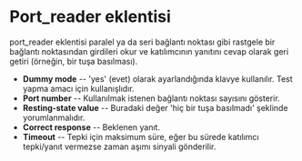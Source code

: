 # Port_reader eklentisi

port_reader eklentisi paralel ya da seri bağlantı noktası gibi rastgele bir bağlantı noktasından girdileri okur ve katılımcının yanıtını cevap olarak geri getiri (örneğin, bir tuşa basılması).

- **Dummy mode** -- 'yes' (evet) olarak ayarlandığında klavye kullanılır. Test yapma amacı için kullanışlıdır.
- **Port number** -- Kullanılmak istenen bağlantı noktası sayısını gösterir.
- **Resting-state value** -- Buradaki değer 'hiç bir tuşa basılmadı' şeklinde yorumlanmalıdır.
- **Correct response** -- Beklenen yanıt.
- **Timeout** -- Tepki için maksimum süre, eğer bu sürede katılımcı tepki/yanıt vermezse zaman aşımı sinyali gönderilir.
